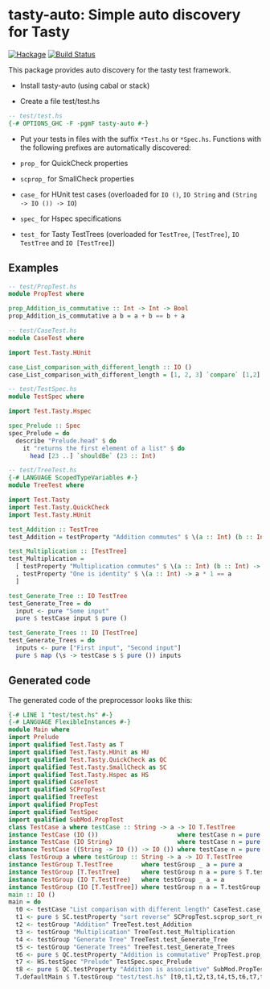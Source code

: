 # tasty-auto: Simple auto discovery for Tasty

[![Hackage](https://img.shields.io/hackage/v/tasty-auto.svg)](https://hackage.haskell.org/package/tasty-auto)
[![Build Status](https://secure.travis-ci.org/minad/tasty-auto.png?branch=master)](http://travis-ci.org/minad/tasty-auto)

This package provides auto discovery for the tasty test framework.

* Install tasty-auto (using cabal or stack)

* Create a file test/test.hs

``` haskell
-- test/test.hs
{-# OPTIONS_GHC -F -pgmF tasty-auto #-}
```

* Put your tests in files with the suffix `*Test.hs` or `*Spec.hs`. Functions
with the following prefixes are automatically discovered:

* `prop_` for QuickCheck properties
* `scprop_` for SmallCheck properties
* `case_` for HUnit test cases (overloaded for `IO ()`, `IO String` and `(String -> IO ()) -> IO`)
* `spec_` for Hspec specifications
* `test_` for Tasty TestTrees (overloaded for `TestTree`, `[TestTree]`, `IO TestTree` and `IO [TestTree]`)

## Examples

``` haskell
-- test/PropTest.hs
module PropTest where

prop_Addition_is_commutative :: Int -> Int -> Bool
prop_Addition_is_commutative a b = a + b == b + a
```

``` haskell
-- test/CaseTest.hs
module CaseTest where

import Test.Tasty.HUnit

case_List_comparison_with_different_length :: IO ()
case_List_comparison_with_different_length = [1, 2, 3] `compare` [1,2] @?= GT
```

``` haskell
-- test/TestSpec.hs
module TestSpec where

import Test.Tasty.Hspec

spec_Prelude :: Spec
spec_Prelude = do
  describe "Prelude.head" $ do
    it "returns the first element of a list" $ do
      head [23 ..] `shouldBe` (23 :: Int)
```

``` haskell
-- test/TreeTest.hs
{-# LANGUAGE ScopedTypeVariables #-}
module TreeTest where

import Test.Tasty
import Test.Tasty.QuickCheck
import Test.Tasty.HUnit

test_Addition :: TestTree
test_Addition = testProperty "Addition commutes" $ \(a :: Int) (b :: Int) -> a + b == b + a

test_Multiplication :: [TestTree]
test_Multiplication =
  [ testProperty "Multiplication commutes" $ \(a :: Int) (b :: Int) -> a * b == b * a
  , testProperty "One is identity" $ \(a :: Int) -> a * 1 == a
  ]

test_Generate_Tree :: IO TestTree
test_Generate_Tree = do
  input <- pure "Some input"
  pure $ testCase input $ pure ()

test_Generate_Trees :: IO [TestTree]
test_Generate_Trees = do
  inputs <- pure ["First input", "Second input"]
  pure $ map (\s -> testCase s $ pure ()) inputs
```

## Generated code

The generated code of the preprocessor looks like this:

``` haskell
{-# LINE 1 "test/test.hs" #-}
{-# LANGUAGE FlexibleInstances #-}
module Main where
import Prelude
import qualified Test.Tasty as T
import qualified Test.Tasty.HUnit as HU
import qualified Test.Tasty.QuickCheck as QC
import qualified Test.Tasty.SmallCheck as SC
import qualified Test.Tasty.Hspec as HS
import qualified CaseTest
import qualified SCPropTest
import qualified TreeTest
import qualified PropTest
import qualified TestSpec
import qualified SubMod.PropTest
class TestCase a where testCase :: String -> a -> IO T.TestTree
instance TestCase (IO ())                      where testCase n = pure . HU.testCase      n
instance TestCase (IO String)                  where testCase n = pure . HU.testCaseInfo  n
instance TestCase ((String -> IO ()) -> IO ()) where testCase n = pure . HU.testCaseSteps n
class TestGroup a where testGroup :: String -> a -> IO T.TestTree
instance TestGroup T.TestTree        where testGroup _ a = pure a
instance TestGroup [T.TestTree]      where testGroup n a = pure $ T.testGroup n a
instance TestGroup (IO T.TestTree)   where testGroup _ a = a
instance TestGroup (IO [T.TestTree]) where testGroup n a = T.testGroup n <$> a
main :: IO ()
main = do
  t0 <- testCase "List comparison with different length" CaseTest.case_List_comparison_with_different_length
  t1 <- pure $ SC.testProperty "sort reverse" SCPropTest.scprop_sort_reverse
  t2 <- testGroup "Addition" TreeTest.test_Addition
  t3 <- testGroup "Multiplication" TreeTest.test_Multiplication
  t4 <- testGroup "Generate Tree" TreeTest.test_Generate_Tree
  t5 <- testGroup "Generate Trees" TreeTest.test_Generate_Trees
  t6 <- pure $ QC.testProperty "Addition is commutative" PropTest.prop_Addition_is_commutative
  t7 <- HS.testSpec "Prelude" TestSpec.spec_Prelude
  t8 <- pure $ QC.testProperty "Addition is associative" SubMod.PropTest.prop_Addition_is_associative
  T.defaultMain $ T.testGroup "test/test.hs" [t0,t1,t2,t3,t4,t5,t6,t7,t8]
```
